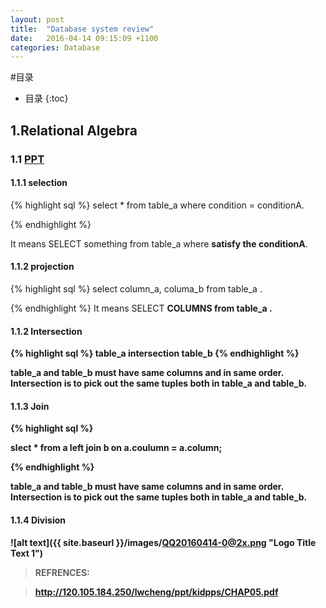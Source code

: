 ```yaml
---
layout: post
title:  "Database system review"
date:   2016-04-14 09:15:09 +1100
categories: Database
---
```


#目录

* 目录
{:toc}

## 1.Relational Algebra


### 1.1 [PPT](http://120.105.184.250/lwcheng/ppt/kidpps/CHAP05.pdf)

#### 1.1.1 selection 

{% highlight sql %}
  select * from table_a where condition = conditionA.

{% endhighlight %}

It means SELECT something from table_a where **satisfy the conditionA**.


#### 1.1.2 projection 

{% highlight sql %}
  select column_a, columa_b from table_a .


{% endhighlight %}
It means SELECT <strong>COLUMNS<strong> from table_a .

#### 1.1.2 Intersection 

{% highlight sql %}
 table_a intersection table_b
{% endhighlight %}

table_a and table_b must have **same columns and in same order**.
Intersection is to pick out the same tuples both in table_a and table_b.

#### 1.1.3 Join 

{% highlight sql %}
 
slect * from a left join b on a.coulumn = a.column;

{% endhighlight %}

table_a and table_b must have **same columns and in same order**.
Intersection is to pick out the same tuples both in table_a and table_b.

#### 1.1.4 Division 

![alt text]({{ site.baseurl }}/images/QQ20160414-0@2x.png "Logo Title Text 1")

>	REFRENCES:  

>	http://120.105.184.250/lwcheng/ppt/kidpps/CHAP05.pdf
